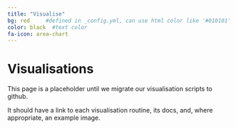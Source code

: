 ```yaml
---
title: "Visualise"
bg: red     #defined in _config.yml, can use html color like '#010101'
color: black  #text color
fa-icon: area-chart
---
```


# Visualisations

This page is a placeholder until we migrate our visualisation scripts to 
github.

It should have a link to each visualisation routine, its docs, and, where appropriate, an example image.
